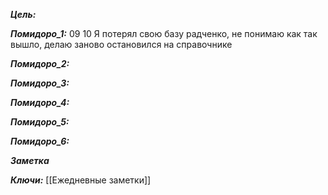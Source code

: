 
***Цель:***  

***Помидоро_1:*** 09 10
Я потерял свою базу радченко, не понимаю как так вышло, делаю заново
остановился на справочнике

***Помидоро_2:*** 

***Помидоро_3:*** 

***Помидоро_4:*** 

***Помидоро_5:*** 

***Помидоро_6:*** 

***Заметка*** 


***Ключи:*** [[Ежедневные заметки]]